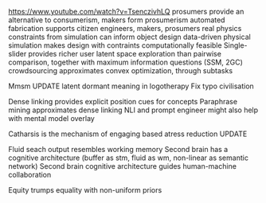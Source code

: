 https://www.youtube.com/watch?v=TsenczivhLQ
prosumers provide an alternative to consumerism, makers form prosumerism
automated fabrication supports citizen engineers, makers, prosumers
real physics constraints from simulation can inform object design
data-driven physical simulation makes design with contraints computationally feasible 
Single-slider provides richer user latent space exploration than pairwise comparison, together with maximum information questions (SSM, 2GC)
crowdsourcing approximates convex optimization, through subtasks

Mmsm
UPDATE latent dormant meaning in logotherapy
Fix typo civilisation

Dense linking provides explicit position cues for concepts
Paraphrase mining approximates dense linking
NLI and prompt engineer might also help with mental model overlay

Catharsis is the mechanism of engaging based atress reduction UPDATE

Fluid seach output resembles working memory
Second brain has a cognitive architecture (buffer as stm, fluid as wm, non-linear as semantic network)
Second brain cognitive architecture guides human-machine collaboration

Equity trumps equality with non-uniform priors
